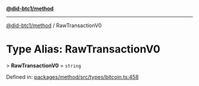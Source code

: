 [**@did-btc1/method**](../README.md)

***

[@did-btc1/method](../globals.md) / RawTransactionV0

# Type Alias: RawTransactionV0

&gt; **RawTransactionV0** = `string`

Defined in: [packages/method/src/types/bitcoin.ts:458](https://github.com/dcdpr/did-btc1-js/blob/4ab6f9915d95beed9bc633644c9db1539395f512/packages/method/src/types/bitcoin.ts#L458)
